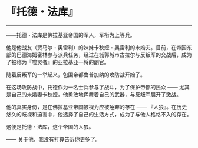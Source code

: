 # 『托德・法库』

------

――托德・法库是佛拉基亚帝国的军人，军衔为上等兵。

他是他战友（贾马尔・奥雷利）的妹妹卡秋娅・奥雷利的未婚夫。目前，在帝国东部的巴德海姆密林参与派兵任务，经过在城郭城市古拉尔与反叛军的交战后，成为了被称为『噬灵者』的亚拉基亚一将的副官。

随着反叛军的一举起义，包围帝都鲁普加纳的攻防战开始了。

在这场攻防战中，托德作为一名士兵参与了战斗，为了保护帝都的民众 —— 尤其是自己的未婚妻卡秋娅，他勇敢地挥舞着自己的武器，与反叛军展开了激战。

他的真实身份，是在佛拉基亚帝国被视为应被唾弃的存在 —— 『人狼』。在历史悠久的歧视和迫害中，他选择了自己的生活方式，成为了与他人格格不入的存在。

这便是托德・法库，这个帝国的人狼。

―― 关于他，我没有打算告诉你更多了。

